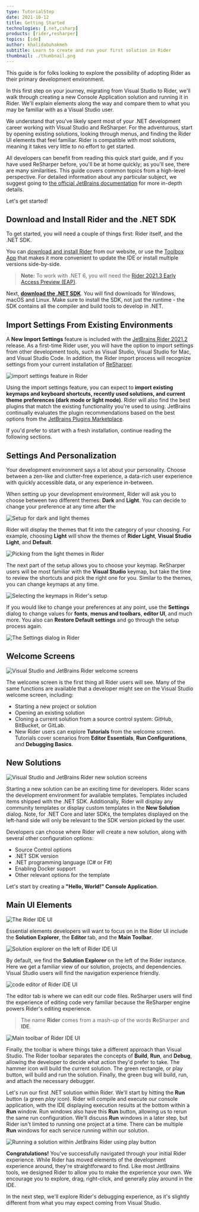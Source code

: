 ```yaml
---
type: TutorialStep
date: 2021-10-12
title: Getting Started
technologies: [.net,csharp]
products: [rider,resharper]
topics: [ide]
author: khalidabuhakmeh
subtitle: Learn to create and run your first solution in Rider
thumbnail: ./thumbnail.png
---
```


This guide is for folks looking to explore the possibility of adopting Rider as their primary development environment.

In this first step on your journey, migrating from Visual Studio to Rider, we'll walk through creating a new Console Application solution and running it in Rider. We'll explain elements along the way and compare them to what you may be familiar with as a Visual Studio user.

We understand that you've likely spent most of your .NET development career working with Visual Studio and ReSharper. For the adventurous, start by opening existing solutions, looking through menus, and finding the Rider UI elements that feel familiar. Rider is compatible with most solutions, meaning it takes very little to no effort to get started.

All developers can benefit from reading this quick start guide, and if you have used ReSharper before, you'll be at home quickly; as you'll see, there are many similarities. This guide covers common topics from a high-level perspective. For detailed information about any particular subject, we suggest going to [the official JetBrains documentation](https://www.jetbrains.com/help/rider/Introduction.html) for more in-depth details.

Let's get started!

## Download and Install Rider and the .NET SDK

To get started, you will need a couple of things first: Rider itself, and the .NET SDK.

You can [download and install Rider](https://www.jetbrains.com/rider/) from our website,
or use the [Toolbox App](https://www.jetbrains.com/toolbox/app) that makes it more convenient to update the IDE or install multiple versions side-by-side.

> **Note:** To work with .NET 6, you will need the [Rider 2021.3 Early Access Preview (EAP)](https://www.jetbrains.com/rider/).

Next, [**download the .NET SDK**](https://dotnet.microsoft.com/download/dotnet/). You will find downloads for Windows, macOS and Linux. Make sure to install the SDK,
not just the runtime - the SDK contains all the compiler and build tools to develop in .NET.

## Import Settings From Existing Environments

A **New Import Settings** feature is included with the [JetBrains Rider 2021.2](https://www.jetbrains.com/rider/whatsnew/2021-2/#user-experience) release. As a first-time Rider user, you will have the option to import settings from other development tools, such as Visual Studio, Visual Studio for Mac, and Visual Studio Code. In addition, the Rider import process will recognize settings from your current installation of [ReSharper](https://jetbrains.com/resharper).

![import settings feature in Rider](./5-import-settings-from-other-ides.png)

Using the import settings feature, you can expect to **import existing keymaps and keyboard shortcuts, recently used solutions, and current theme preferences (dark mode or light mode)**. Rider will also find the best plugins that match the existing functionality you're used to using. JetBrains continually evaluates the plugin recommendations based on the best options from the [JetBrains Plugins Marketplace](https://plugins.jetbrains.com/search?products=rider).

If you'd prefer to start with a fresh installation, continue reading the following sections.


## Settings And Personalization

Your development environment says a lot about your personality. Choose between a zen-like and clutter-free experience, a data-rich user experience with quickly accessible data, or any experience in-between.

When setting up your development environment, Rider will ask you to choose between two different themes: **Dark** and **Light**.  You can decide to change your preference at any time after the

![Setup for dark and light themes](./1-setup-start-dark-light.png)

Rider will display the themes that fit into the category of your choosing. For example, choosing **Light** will show the themes of **Rider Light**, **Visual Studio Light**, and **Default**.

![Picking from the light themes in Rider](./2-setup-start.png)

The next part of the setup allows you to choose your keymap. ReSharper users will be most familiar with the **Visual Studio** keymap, but take the time to review the shortcuts and pick the right one for you. Similar to the themes, you can change keymaps at any time.

![Selecting the keymaps in Rider's setup](./3-keymaps-setup.png)

If you would like to change your preferences at any point, use the **Settings** dialog to change values for **fonts**, **menus and toolbars**, **editor UI**, and much more. You also can **Restore Default settings** and go through the setup process again.

![The Settings dialog in Rider](./4-settings-dialog.png)

## Welcome Screens

![Visual Studio and JetBrains Rider welcome screens](./1-welcome-screens.png)

The welcome screen is the first thing all Rider users will see. Many of the same functions are available that a developer might see on the Visual Studio welcome screen, including:

- Starting a new project or solution
- Opening an existing solution
- Cloning a current solution from a source control system: GitHub, BitBucket, or GitLab.
- New Rider users can explore **Tutorials** from the welcome screen. Tutorials cover scenarios from **Editor Essentials**, **Run Configurations**, and **Debugging Basics**.

## New Solutions

![Visual Studio and JetBrains Rider new solution screens](./2-new-solutions.png)

Starting a new solution can be an exciting time for developers. Rider scans the development environment for available templates. Templates included items shipped with the .NET SDK. Additionally, Rider will display any community templates or display custom templates in the **New Solution** dialog. Note, for .NET Core and later SDKs, the templates displayed on the left-hand side will only be relevant to the SDK version picked by the user.

Developers can choose where Rider will create a new solution, along with several other configuration options:
- Source Control options
- .NET SDK version
- .NET programming language (C# or F#)
- Enabling Docker support
- Other relevant options for the template

Let's start by creating a **"Hello, World!" Console Application**.

## Main UI Elements

![The Rider IDE UI](./3-hello-rider.png)

Essential elements developers will want to focus on in the Rider UI include the **Solution Explorer**, the **Editor** tab, and the **Main Toolbar**.

![Solution explorer on the left of Rider IDE UI](./3a-hello-rider-solution-explorer.png)

By default, we find the **Solution Explorer** on the left of the Rider instance. Here we get a familiar view of our solution, projects, and dependencies. Visual Studio users will find the navigation experience friendly.

![code editor of Rider IDE UI](./3b-hello-rider-editor.png)

The editor tab is where we can edit our code files. ReSharper users will find the experience of editing code very familiar because the ReSharper engine powers Rider's editing experience.

> The name **Rider** comes from a mash-up of the words **R**eSharper and **IDE**.

![Main toolbar of Rider IDE UI](./3c-hello-rider-main-toolbar.png)

Finally, the toolbar is where things take a different approach than Visual Studio. The Rider toolbar separates the concepts of **Build**, **Run**, and **Debug**, allowing the developer to decide what action they'd prefer to take. The hammer icon will build the current solution. The green rectangle, or play button, will build and run the solution. Finally, the green bug will build, run, and attach the necessary debugger.

Let's run our first .NET solution within Rider. We'll start by hitting the **Run** button (a green _play_ icon). Rider will compile and execute our console application, with the IDE displaying execution results at the bottom within a **Run** window. Run windows also have this **Run** button, allowing us to rerun the same run configuration. We'll discuss **Run** windows in a later step, but Rider isn't limited to running one project at a time. There can be multiple **Run** windows for each service running within our solution.

![Running a solution within JetBrains Rider using play button](./4-hit-play.png)

**Congratulations!** You've successfully navigated through your initial Rider experience. While Rider has moved elements of the development experience around, they're straightforward to find. Like most JetBrains tools, we designed Rider to allow you to make the experience your own. We encourage you to explore, drag, right-click, and generally play around in the IDE.

In the next step, we'll explore Rider's debugging experience, as it's slightly different from what you may expect coming from Visual Studio.
